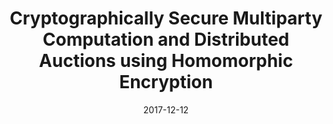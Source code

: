 ---
title: "Cryptographically Secure Multiparty Computation and Distributed Auctions using Homomorphic Encryption"
collection: research
permalink: /research/2017-12-12-krds/
excerpt: 'Abstract: _We introduce a robust framework that allows for cryptographically secure multiparty computations, such as distributed private value auctions. The security is guaranteed by two-sided authentication of all network connections, homomorphically encrypted bids, and the publication of zero-knowledge proofs of every computation. This also allows a non-participant verifier to verify the result of any such computation using only the information broadcasted on the network by each individual bidder. Building on previous work on such systems, we design and implement an extensible framework that puts the described ideas to practice. Apart from the actual implementation of the framework, our biggest contribution is the level of protection we are able to guarantee from attacks described in previous work. In order to provide guidance to users of the library, we analyze the use of zero knowledge proofs in ensuring the correct behavior of each node in a computation. We also describe the usage of the library to perform a private-value distributed auction, as well as the other challenges in implementing the protocol, such as auction registration and certificate distribution. Finally, we provide performance statistics on our implementation of the auction._  

[[Paper]](https://www.mdpi.com/2410-387X/1/3/25/pdf) [[Code]](https://github.com/ashwinsr/auctions)
'
date: 2017-12-12
venue: 'Cryptography'
paperurl: ''
citation: 'K. Anunay, R. Akshay, D. Matthew, S. Ashwin. Cryptographically Secure Multiparty Computation and Distributed Auctions using Homomorphic Encryption Cryptography. 2017; 1(3):25. DOI: https://doi.org/10.3390/cryptography1030025'
---